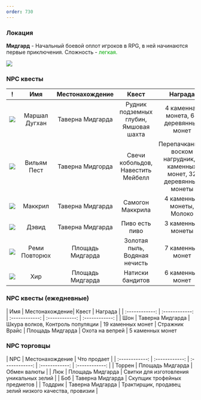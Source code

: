 ```yaml
---
order: 730
---
```


### Локация

**Мидгард** - Начальный боевой оплот игроков в RPG, в ней начинаются первые приключения.
Сложность - <span style="color:rgb(0, 170, 0)">легкая.

![](https://i.imgur.com/x79porX.png)

### NPC квесты

| ! |Имя | Местонахождение| Квест | Награда |
| :------------: | :------------: | :------------: | :------------: | :------------: |
|![](https://i.imgur.com/JUMEirX.png) | Маршал Дугхан | Таверна Мидгарда | Рудник подземных глубин, Ямшовая шахта |4 каменная монета, 64 деревянных монет
|![](https://i.imgur.com/Pua2oBV.png) | Вильям Пест | Таверна Мидгорда | Свечи кобольдов, Навестить Мейбелл | Перепачканный воском нагрудник, 5 каменных монет, 32 деревянные монеты
|![](https://i.imgur.com/mwEUr2V.png) | Маккрил | Таверна Мидгарда | Самогон Маккрила | 4 каменные монеты, Молоко |
|![](https://i.imgur.com/eSXHpPz.png) | Дэвид | Таверна Мидгарда | Пиво есть пиво | 3 каменные монеты
| ![](https://i.imgur.com/lIOtkjr.png)| Реми Повторюх | Площадь Мидгарда | Золотая пыль, Водяная нечисть | 7 каменных монет
| ![](https://i.imgur.com/2mc93oF.png)| Хир | Площадь Мидгарда | Натиски бандитов | 6 каменных монет

### NPC квесты (ежедневные)
| Имя | Местонахождение| Квест | Награда |
| :------------: | :------------: | :------------: | :------------: | :------------: |
| Шон | Таверна Мидгарда | Шкура волков, Контроль популяции | 19 каменных монет
| Стражник Врайс | Площадь Мидгарда | Охота на вепрей | 5 каменных монет

### NPC торговцы
| NPC | Местонахождение | Что продает |
| :------------: | :------------: | :------------: | :------------: | :------------: |
| Торрен | Площадь Мидгарда | Обмен валюты |
| Люк | Площадь Мидгарда | Свитки для изготовления уникальных зелий |
| Боб | Таверна Мидгарда | Скупщик трофейных предметов |
| Тоддрик | Таверна Мидгарда | Трактирщик, продавец зелий низкого качества, провизии |


